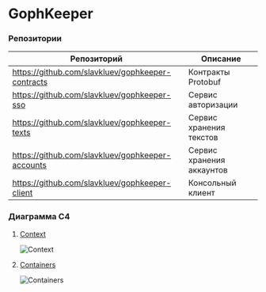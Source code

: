 # GophKeeper

### Репозитории

| Репозиторий                                       | Описание                  |
|---------------------------------------------------|---------------------------|
| https://github.com/slavkluev/gophkeeper-contracts | Контракты Protobuf        |
| https://github.com/slavkluev/gophkeeper-sso       | Сервис авторизации        |
| https://github.com/slavkluev/gophkeeper-texts     | Сервис хранения текстов   |
| https://github.com/slavkluev/gophkeeper-accounts  | Сервис хранения аккаунтов |
| https://github.com/slavkluev/gophkeeper-client    | Консольный клиент         |

### Диаграмма C4

1. [Context](./docs/context.puml)
    
   ![Context](http://www.plantuml.com/plantuml/proxy?cache=yes&src=https://raw.githubusercontent.com/slavkluev/gophkeeper/main/docs/context.puml)
2. [Containers](./docs/containers.puml)
   
   ![Containers](http://www.plantuml.com/plantuml/proxy?cache=yes&src=https://raw.githubusercontent.com/slavkluev/gophkeeper/main/docs/containers.puml)
